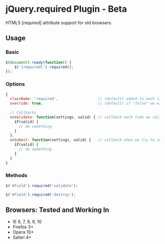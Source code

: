 jQuery.required Plugin - Beta
==================

HTML5 [required] attribute support for old browsers.


## Usage

### Basic

``` javascript
$(document).ready(function() {
	$('[required]').required();
});
```

### Options

``` javascript
{
  className: 'required',                  // (default) added to each label and field if not filled
  override: true,                         // (default) if "false" we will let the browser manage the [required] attributes
  
  // Callbacks
  onValidate: function(settings, valid) { // callback each time we validate a field ("this" is the current field)
    if(valid) {
      // do something
    }
  },
  onSubmit: function(settings, valid) {   // callback when we try to submit the form (return "false" to stop submiting, "this" is the current form)
    if(valid) {
      // do something
    }
  }
}
```

### Methods

``` javascript
$('#field').required('validate');

$('#field').required('destroy');
```


## Browsers: Tested and Working In

- IE 6, 7, 8, 9, 10
- Firefox 3+
- Opera 10+
- Safari 4+

